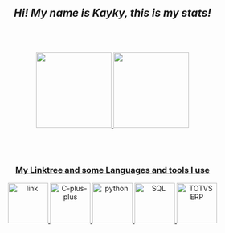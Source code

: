 <h2 align="center"> <i> Hi! My name is Kayky, this is my stats! </i> </h2>

  <br></br>
<div align="center">
  <a href="https://github.com/Kcioban">
    <img height="150em" src="https://github-readme-stats.vercel.app/api?username=Kcioban&show_icons=true&theme=dracula&include_all_comsits=true&count_private=true"/>
    <img height="150em" src="https://github-readme-stats.vercel.app/api/top-langs/?username=Kcioban&layout=compact&langs_count=7&theme=dracula"/>
</div>
    
  <br></br>
<h3  align="center"> My Linktree and some Languages and tools I use </h3>
<div align="center">
  <a   href="https://linktr.ee/KaykyCiobanNakagawa" target="_blank">       <img src="https://img.icons8.com/metro/2x/link.png" width="80" alt="link"/> </a>
  <a   href="https://github.com/Kcioban/KnowAboutCpp" target="_blank">     <img src="https://img.icons8.com/fluency/2x/c-plus-plus-logo.png" width="80" alt="C-plus-plus"/>
  <a   href="https://github.com/Kcioban/KnowAboutPython" target="_blank">  <img src="https://img.icons8.com/color/2x/python.png" width="80" alt="python"/>
  <a   href="https://github.com/Kcioban/KnowAboutSQL" target="_blank">     <img src="https://img.icons8.com/external-phatplus-lineal-color-phatplus/64/external-database-intelligent-center-phatplus-lineal-color-phatplus.png" width="80" alt="SQL"/>
  <img src="https://cdn.icon-icons.com/icons2/2148/PNG/512/totvs_icon_131953.png" width="80" alt="TOTVS ERP"/>
</div>
